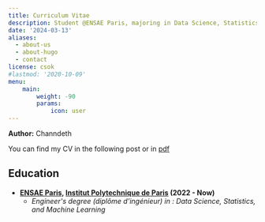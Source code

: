 ```yaml
---
title: Curriculum Vitae
description: Student @ENSAE Paris, majoring in Data Science, Statistics, and Machine Learning.
date: '2024-03-13'
aliases:
  - about-us
  - about-hugo
  - contact
license: csok
#lastmod: '2020-10-09'
menu:
    main: 
        weight: -90
        params:
            icon: user
---
```


**Author:** Channdeth

You can find my CV in the following post or in [pdf]()
## Education

- **[ENSAE Paris,](https://www.ensae.fr/) [Institut Polytechnique de Paris](https://www.ip-paris.fr/en) (2022 - Now)**
  - *Engineer's degree (diplôme d’ingénieur) in : Data Science, Statistics, and Machine Learning*
  <!--- *Expected Graduation Date: [Month, Year]*
- **[Institute of Technology of Cambodia](https://itc.edu.kh/) (2019-2022)** 
    - *Engineering Program: 3 years of formation in mathematics, physics, and information.*
    - *Admitted to ENSAE Paris through a competitive examination by IP_Paris at the end of 2021.*

## Work Experience

### [Ai-vidence](https://www.ai-vidence.com)
- *Position: LLM engineer Intern*
- *Duration: March 2024- Present*
### [Paris Partners Softwares](https://www.parispartners.com/)
- *Position: AI engineer Intern*
- *Duration: June 2023- September 2023*
- *Description:*
    - Study Difference large language models and application.
    - Build a system by using chat models( GPT3.5, LLama2) that evaluate resumes based on a job description and provides a list of qualified and disqualified candidates with the reasons for each decision.

## Skills

| Category              | Skills                                                 |
|-----------------------|--------------------------------------------------------|
| Programming Languages | Python, R, Stata                                       |
| Databases             | SQL                                                    |
| Development Tools     | Visual Studio Code, Git/Gitlab                         |
| OS and Software       | Windows, Mac OS X, Linux, Microsoft Office, LaTeX      |

## Languages

| Language   | Proficiency    |
|------------|----------------|
| Khmer      | Native         |
| English    | B2/C1          |
| French     | B1             |
## Projects
### ENSAE Paris & Collège de France : *Applied Statistics Project*
- *Topics: Explaining performance GAPS in Mathematics from panel data*
- *Duration: Nov 2022- May 2023*
- *Description: The objective is to explore the possible determinants of mathematics performance gaps among French students, using data from the Direction de le Évaluation, de la Prospective et de la Performance (DEPP) panel related to Premier Degré, and includes three measures of performance evaluation of the student in mathematics, as well as multiple information about their academic performance and social profile.*
- *Technologies Used: Python, Visualisation, PCA, Regression, etc.*
### ENSAE Paris: *Course Python for DS*
- *Topics: Research of Potential Countries for Investment in Education*
- *Duration: Sept 2022 - Dec 2022*
- *Description:*
  - Identified countries for better investment in education by constructing indicators and ranking them based on opportunities.
  - Utilized Python for data analysis and visualization.
  - Applied techniques such as PCA and scoring to assess and prioritize countries.
- *Technologies Used: Python, Visualisation, PCA, scoring, etc.*


## Certifications
- [*Generative AI with Large Language Models*](https://www.coursera.org/account/accomplishments/records/9XGD2HSXP5U8)
  - *Issuing Organization: DeepLearning.AI*
  - *Date: February 2024*
- [*Machine Learning Specialization*](https://www.coursera.org/account/accomplishments/specialization/APRT2QPQ6R83)
  - *Issuing Organization: DeepLearning.AI & Stanford University*
  - *Date: August 2023*

## Awards and Honors

| Award                              | Organization                          | Date        |Achievement                                                                                     |
|------------------------------------|---------------------------------------|-------------|-----------------------------------------------------------------------------------------------------------------|
| The Eiffel Excellence Scholarship   | Associated with ENSAE Paris           | July 2022   | Received the Eiffel Excellence Scholarship to pursue an engineer’s degree (diplôme d’ingénieur) at ENSAE Paris based on academic records. |
| Grade A Baccalaureate              | Ministry of Education of Cambodia     | Oct 2019   | Obtained a grade A, ranking in the Top 20 among all participants in the national Baccalaureate exam.            |


## Divers

- Tutoring first and second year students at ITC in mathematics and physics, and tutoring students who want to take the entrance exam for IP-Paris in mathematics and physics.
- Active member and Vice general secretary @ [Association Polytechnique khmers (AXK)](https://axkhmer.org/)



